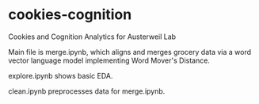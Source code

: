# cookies-cognition
Cookies and Cognition Analytics for Austerweil Lab

Main file is merge.ipynb, which aligns and merges grocery data via a word vector language model implementing Word Mover's Distance.

explore.ipynb shows basic EDA.

clean.ipynb preprocesses data for merge.ipynb.